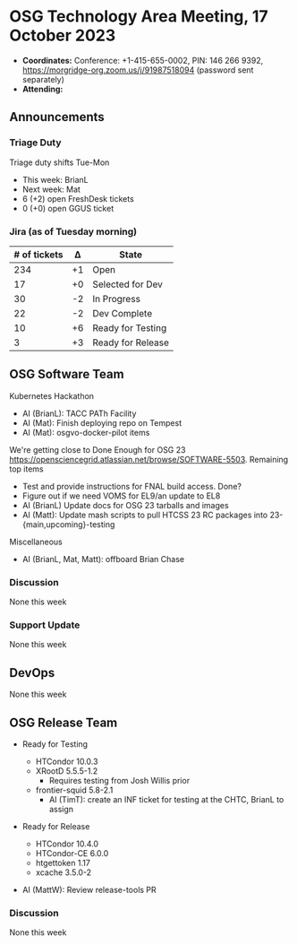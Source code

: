 # OSG Technology Area Meeting, 17 October 2023

-   **Coordinates:** Conference: +1-415-655-0002, PIN: 146 266 9392,
    <https://morgridge-org.zoom.us/j/91987518094> (password sent separately)
-   **Attending:** 

## Announcements

### Triage Duty

Triage duty shifts Tue-Mon

-   This week: BrianL
-   Next week: Mat
-   6 (+2) open FreshDesk tickets
-   0 (+0) open GGUS ticket

### Jira (as of Tuesday morning)

| # of tickets | &Delta; | State             |
|--------------|---------|-------------------|
| 234          | +1      | Open              |
| 17           | +0      | Selected for Dev  |
| 30           | -2      | In Progress       |
| 22           | -2      | Dev Complete      |
| 10           | +6      | Ready for Testing |
| 3            | +3      | Ready for Release |

## OSG Software Team

Kubernetes Hackathon
-   AI (BrianL): TACC PATh Facility
-   AI (Mat): Finish deploying repo on Tempest
-   AI (Mat): osgvo-docker-pilot items

We're getting close to Done Enough for OSG 23 <https://opensciencegrid.atlassian.net/browse/SOFTWARE-5503>.
Remaining top items
-   Test and provide instructions for FNAL build access. Done?
-   Figure out if we need VOMS for EL9/an update to EL8
-   AI (BrianL) Update docs for OSG 23 tarballs and images
-   AI (Matt): Update mash scripts to pull HTCSS 23 RC packages into 23-{main,upcoming}-testing

Miscellaneous
-   AI (BrianL, Mat, Matt): offboard Brian Chase

### Discussion

None this week

### Support Update

None this week

## DevOps

None this week

## OSG Release Team

-   Ready for Testing
    -   HTCondor 10.0.3
    -   XRootD 5.5.5-1.2
        - Requires testing from Josh Willis prior
    -   frontier-squid 5.8-2.1
        -   AI (TimT): create an INF ticket for testing at the CHTC, BrianL to assign
-   Ready for Release
    -   HTCondor 10.4.0
    -   HTCondor-CE 6.0.0
    -   htgettoken 1.17
    -   xcache 3.5.0-2
 
- AI (MattW): Review release-tools PR

### Discussion

None this week

